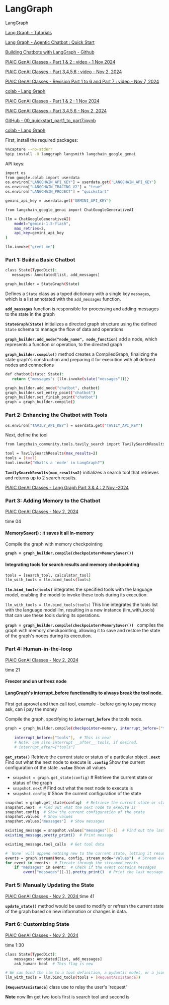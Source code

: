 # LangGraph
LangGraph

[Lang Graph - Tutorials](https://langchain-ai.github.io/langgraph/tutorials/)

[Lang Graph - Agentic Chatbot : Quick Start](https://langchain-ai.github.io/langgraph/tutorials/introduction/)

[Building Chatbots with LangGraph - Github](https://github.com/panaversity/learn-applied-generative-ai-fundamentals/tree/main/03_langchain_ecosystem/langgraph/chatbot)

[PIAIC GenAI Classes - Part 1 & 2 : video - 1 Nov 2024](https://www.youtube.com/watch?v=eZ2yFnGi9hE&t=800s)

[PIAIC GenAI Classes - Part 3,4,5,6 : video - Nov 2, 2024](https://www.youtube.com/watch?v=UhfcycocwkU&t=138s)

[PIAIC GenAI Classes - Revision Part 1 to 6  and Part 7 : video - Nov 7, 2024](https://www.youtube.com/watch?v=hRzyWYUpJKs)

[colab - Lang Graph ](https://github.com/raheelam98/LangGraph/blob/main/03_langchain_ecosystem/langgraph/chatbot/docs/00_quickstart_part1_to_part7.ipynb)





[PIAIC GenAI Classes - Part 1 & 2 : 1 Nov 2024](https://www.youtube.com/watch?v=eZ2yFnGi9hE&t=800s)

[PIAIC GenAI Classes - Part 3,4,5,6 - Nov 2, 2024](https://www.youtube.com/watch?v=UhfcycocwkU&t=138s)

[GitHub - 00_quickstart_part1_to_part7.ipynb](https://github.com/panaversity/learn-applied-generative-ai-fundamentals/blob/main/03_langchain_ecosystem/langgraph/chatbot/docs/00_quickstart_part1_to_part7.ipynb)

[colab - Lang Graph ](https://github.com/raheelam98/LangGraph/blob/main/03_langchain_ecosystem/langgraph/chatbot/docs/00_quickstart_part1_to_part7.ipynb)

First, install the required packages:
```bash
%%capture --no-stderr
%pip install -U langgraph langsmith langchain_google_genai
```

API keys:
```bash
import os
from google.colab import userdata
os.environ["LANGCHAIN_API_KEY"] = userdata.get('LANGCHAIN_API_KEY')
os.environ["LANGCHAIN_TRACING_V2"] = "true"
os.environ["LANGCHAIN_PROJECT"] = "quickstart"

gemini_api_key = userdata.get('GEMINI_API_KEY')
```

```bash
from langchain_google_genai import ChatGoogleGenerativeAI

llm = ChatGoogleGenerativeAI(
    model="gemini-1.5-flash",
    max_retries=2,
    api_key=gemini_api_key
)

llm.invoke("greet me")
```
### Part 1: Build a Basic Chatbot

 ```bash
 class State(TypedDict):
    messages: Annotated[list, add_messages]

graph_builder = StateGraph(State)
 ```

Defines a `State` class as a typed dictionary with a single key `messages`, which is a list annotated with the `add_messages` function.

**`add_messages`** function is responsible for processing and adding messages to the state in the graph

 **`StateGraph(State)`** initializes a directed graph structure using the defined `State` schema to manage the flow of data and operations

 **`graph_builder.add_node("node_name", node_function)`** add a node, which represents a function or operation, to the directed graph

**`graph_builder.compile()`** method creates a CompiledGraph, finalizing the state graph's construction and preparing it for execution with all defined nodes and connections
 

 ```bash
def chatbot(state: State):
    return {"messages": [llm.invoke(state["messages"])]}

graph_builder.add_node("chatbot", chatbot)
graph_builder.set_entry_point("chatbot")
graph_builder.set_finish_point("chatbot")
graph = graph_builder.compile()
 ```

### Part 2: Enhancing the Chatbot with Tools

```bash
os.environ["TAVILY_API_KEY"] = userdata.get("TAVILY_API_KEY")
```

Next, define the tool
```bash
from langchain_community.tools.tavily_search import TavilySearchResults

tool = TavilySearchResults(max_results=2)
tools = [tool]
tool.invoke("What's a 'node' in LangGraph?")
```

 **`TavilySearchResults(max_results=2)`** initializes a search tool that retrieves and returns up to 2 search results.

[ PIAIC GenAI Classes - Lang Graph Part 3 & 4 : 2 Nov -2024](https://www.youtube.com/watch?v=UhfcycocwkU&t=138s)

### Part 3: Adding Memory to the Chatbot

[PIAIC GenAI Classes - Nov 2, 2024](https://www.youtube.com/watch?v=UhfcycocwkU&t=138s)

time 04

#### MemorySaver() : it saves it all in-memory
Compile the graph with memory checkpointing

**`graph = graph_builder.compile(checkpointer=MemorySaver())`**

#### Integrating tools for search results and memory checkpointing

```bash
tools = [search_tool, calculator_tool]
llm_with_tools = llm.bind_tools(tools)
```
 **`llm.bind_tools(tools)`** integrates the specified tools with the language model, enabling the model to invoke these tools during its execution.

 `llm_with_tools = llm.bind_tools(tools)`
 This line integrates the tools list with the language model llm, resulting in a new instance (llm_with_tools) that can use these tools during its operations.

**`graph = graph_builder.compile(checkpointer=MemorySaver()) `** compiles the graph with memory checkpointing, allowing it to save and restore the state of the graph's nodes during its execution.

### Part 4: Human-in-the-loop

[PIAIC GenAI Classes - Nov 2, 2024](https://www.youtube.com/watch?v=UhfcycocwkU&t=138s)

time 21

#### Freezer and un unfreez node
#### LangGraph's interrupt_before functionality to always break the tool node.
First get aprovel and then call tool, example - before going to pay money ask, can i pay the money

Compile the graph, specifying to **`interrupt_before`** the tools node.
```bash
graph = graph_builder.compile(checkpointer=memory, interrupt_before=["tools"])
    
    interrupt_before=["tools"],  # This is new!
    # Note: can also interrupt __after__ tools, if desired.
    # interrupt_after=["tools"]
```

**`get_state()`**  Retrieve the current state or status of a particular object
**`.next`** Find out what the next node to execute is
**`.config`** Show the current configuration of the state
**`.value`**  Show all values

* `snapshot = graph.get_state(config)`  # Retrieve the current state or status of the graph
* `snapshot.next`  # Find out what the next node to execute is
* `snapshot.config`  # Show the current configuration of the state

```bash
snapshot = graph.get_state(config)  # Retrieve the current state or status of the graph
snapshot.next  # Find out what the next node to execute is
snapshot.config  # Show the current configuration of the state
snapshot.values  # Show values
snapshot.values['messages']  # Show messages

existing_message = snapshot.values["messages"][-1]  # Find out the last message
existing_message.pretty_print()  # Print message

existing_message.tool_calls  # Get tool data
```

```bash
# `None` will append nothing new to the current state, letting it resume as if it had never been interrupted
events = graph.stream(None, config, stream_mode="values")  # Stream events based on the current state and configuration
for event in events:  # Iterate through the streamed events
    if "messages" in event:  # Check if the event contains messages
        event["messages"][-1].pretty_print()  # Print the last message in the event
```
### Part 5: Manually Updating the State   

[PIAIC GenAI Classes - Nov 2, 2024    ](https://www.youtube.com/watch?v=UhfcycocwkU&t=138s)   time 41

**`update_state()`** method would be used to modify or refresh the current state of the graph based on new information or changes in data.

### Part 6: Customizing State

[PIAIC GenAI Classes - Nov 2, 2024](https://www.youtube.com/watch?v=UhfcycocwkU&t=138s)

time 1:30

```bash
class State(TypedDict):
    messages: Annotated[list, add_messages]
    ask_human: bool  # This flag is new
```

```bash
# We can bind the llm to a tool definition, a pydantic model, or a json schema
llm_with_tools = llm.bind_tools(tools + [RequestAssistance])
```

**`[RequestAssistance]`**  class use to relay the user's 'request'

**Note** now llm get two tools first is search tool and second is 



